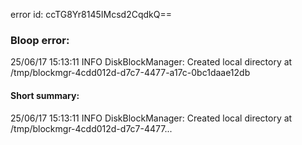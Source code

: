 error id: ccTG8Yr8145IMcsd2CqdkQ==
### Bloop error:

25/06/17 15:13:11 INFO DiskBlockManager: Created local directory at /tmp/blockmgr-4cdd012d-d7c7-4477-a17c-0bc1daae12db
#### Short summary: 

25/06/17 15:13:11 INFO DiskBlockManager: Created local directory at /tmp/blockmgr-4cdd012d-d7c7-4477...